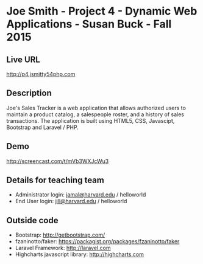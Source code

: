 # Joe Smith - Project 4 - Dynamic Web Applications - Susan Buck - Fall 2015

## Live URL
http://p4.jsmitty54php.com

## Description
Joe's Sales Tracker is a web application that allows authorized users to maintain a product catalog,
a salespeople roster, and a history of sales transactions.  The application is built using HTML5, CSS, Javascipt, Bootstrap and Laravel / PHP.

## Demo
http://screencast.com/t/mVb3WXJcWu3

## Details for teaching team
* Administrator login: jamal@harvard.edu / helloworld
* End User login: jill@harvard.edu / helloworld

## Outside code
* Bootstrap: http://getbootstrap.com/
* fzaninotto/faker: https://packagist.org/packages/fzaninotto/faker
* Laravel Framework: http://laravel.com
* Highcharts javascript library: http://highcharts.com
